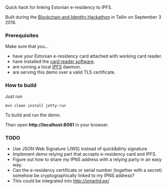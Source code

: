 Quick hack for linking Estonian e-residency to IPFS.

Built during the [Blockchain and Identity Hackathon](http://www.hackathon.com/estonia/tallinn/blockchain-and-identity-hackathon-27210855401) in Tallin on September 3 2016.

### Prerequisites

Make sure that you...

 * have your Estonian e-residency card attached with working card reader.
 * have installed the [card reader software](https://installer.id.ee/?lang=eng).
 * are running a local [IPFS](http://ipfs.io/) daemon.
 * are serving this demo over a valid TLS certificate.

### How to build

Just run

    mvn clean install jetty:run

To build and run the demo.

Then open **http://localhost:8081** in your browser.

### TODO

 * Use JSON Web Signature (JWS) instead of quick&dirty signature.
 * Implement demo relying part that accepts e-residency card and IPFS.
 * Figure out how to share my IPNS address with a relying party in an easy way.
 * Can the e-residency certificate or serial number (together with a secret) somehow be cryptographically linked to my IPNS address?
 * This could be integrated into http://smartid.ee/
